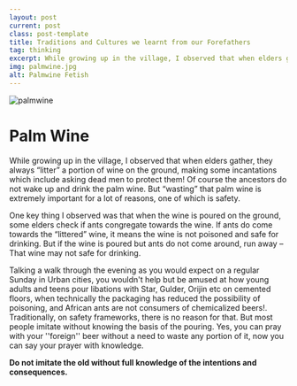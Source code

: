 ```yaml
---
layout: post
current: post
class: post-template
title: Traditions and Cultures we learnt from our Forefathers
tag: thinking
excerpt: While growing up in the village, I observed that when elders gather, they always “litter” a portion of wine on the ground
img: palmwine.jpg
alt: Palmwine Fetish
---
```



![palmwine](/images/palmwine.jpg)
<br>

# Palm Wine

While growing up in the village, I observed that when elders gather, they always “litter” a portion of wine on the ground, making some incantations which include asking dead men to protect them! Of course the ancestors do not wake up and drink the palm wine. But “wasting” that palm wine is extremely important for a lot of reasons, one of which is safety.

One key thing I observed was that when the wine is poured on the ground, some elders check if ants congregate towards the wine. If ants do come towards the “littered” wine, it means the wine is not poisoned and safe for drinking. But if the wine is poured but ants do not come around, run away – That wine may not safe for drinking.

Talking a walk through the evening as you would expect on a regular Sunday in Urban cities, you wouldn't help but be amused at how young adults and teens pour libations with Star, Gulder, Orijin etc on cemented floors, when technically the packaging has reduced the possibility of poisoning, and African ants are not consumers of chemicalized beers!. Traditionally, on safety frameworks, there is no reason for that. But most people imitate without knowing the basis of the pouring. Yes, you can pray with your ''foreign'' beer without a need to waste any portion of it, now you can say your prayer with knowledge.


**Do not imitate the old without full knowledge of the intentions and consequences.**